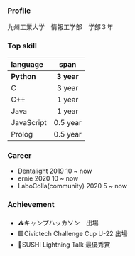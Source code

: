 ### Profile
九州工業大学　情報工学部　学部３年

### Top skill
|  language  |  span  |
| :---- | :----: |
|**Python**  |  **3 year**  |
|  C  |  3 year  |
|  C++  |  1 year  |
|  Java  |  1 year  |
|  JavaScript  |  0.5 year  |
|  Prolog  |  0.5 year  |

### Career
- Dentalight 2019 10 ~ now 
- ernie  2020 10 ~ now
- LaboColla(community) 2020 5 ~ now

### Achievement
- ⛺️キャンプハッカソン　出場
- 🟩Civictech Challenge Cup U-22 出場
- 🍣SUSHI Lightning Talk 最優秀賞
